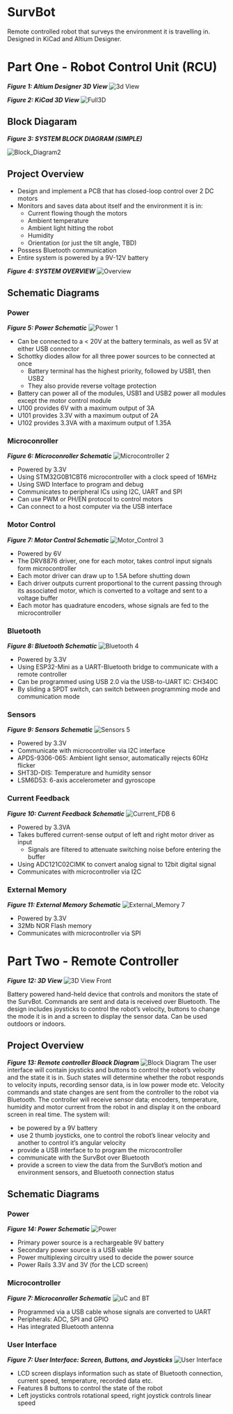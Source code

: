 # SurvBot
Remote controlled robot that surveys the environment it is travelling in.  Designed in KiCad and Altium Designer.

# Part One - Robot Control Unit (RCU)
***Figure 1: Altium Designer 3D View***
![3d View](https://github.com/user-attachments/assets/8fb0b665-a536-49a9-b675-c503737b6a33)


***Figure 2: KiCad 3D View***
![Full3D](https://github.com/user-attachments/assets/90f6d3ef-7f1c-4ac4-8838-4249ae4c55d5)


## Block Diagaram
***Figure 3: SYSTEM BLOCK DIAGRAM (SIMPLE)***

![Block_Diagram2](https://github.com/user-attachments/assets/daec5c4c-c453-48a4-85f0-1a4a5af760ed)




## Project Overview
- Design and implement a PCB that has closed-loop control over 2 DC motors
- Monitors and saves data about itself and the environment it is in:
  - Current flowing though the motors
  - Ambient temperature
  - Ambient light hitting the robot
  - Humidity
  - Orientation (or just the tilt angle, TBD)
- Possess Bluetooth communication
- Entire system is powered by a 9V-12V battery

***Figure 4: SYSTEM OVERVIEW***
![Overview](https://github.com/user-attachments/assets/f1233051-815b-4ca2-b81c-a65678752b47)



## Schematic Diagrams
### Power
***Figure 5: Power Schematic***
![Power 1](https://github.com/user-attachments/assets/ac84a856-f3f7-4ddb-8305-b34f4061553d)
- Can be connected to a < 20V at the battery terminals, as well as 5V at either USB connector
- Schottky diodes allow for all three power sources to be connected at once
  - Battery terminal has the highest priority, followed by USB1, then USB2
  - They also provide reverse voltage protection
- Battery can power all of the modules, USB1 and USB2 power all modules except the motor control module
- U100 provides 6V with a maximum output of 3A
- U101 provides 3.3V with a maximum output of 2A
- U102 provides 3.3VA with a maximum output of 1.35A


### Microconroller
***Figure 6: Microconroller Schematic***
![Microcontroller 2](https://github.com/user-attachments/assets/95b3cc38-1538-41ee-b512-a862448206da)
- Powered by 3.3V
- Using STM32G0B1CBT6 microcontroller with a clock speed of 16MHz
- Using SWD Interface to program and debug
- Communicates to peripheral ICs using I2C, UART and SPI
- Can use PWM or PH/EN protocol to control motors
- Can connect to a host computer via the USB interface


### Motor Control
***Figure 7: Motor Control Schematic***
![Motor_Control 3](https://github.com/user-attachments/assets/f751400b-4e1b-4aec-9535-00bd29f93e72)
- Powered by 6V
- The DRV8876 driver, one for each motor, takes control input signals form microcontroller
- Each motor driver can draw up to 1.5A before shutting down
- Each driver outputs current proportional to the current passing through its associated motor, which is converted to a voltage and sent to a voltage buffer
- Each motor has quadrature encoders, whose signals are fed to the microcontroller



### Bluetooth
***Figure 8: Bluetooth Schematic***
![Bluetooth 4](https://github.com/user-attachments/assets/2fa1292d-a9bd-44f6-bc49-8cb4086a68c3)
- Powered by 3.3V
- Using ESP32-Mini as a UART-Bluetooth bridge to communicate with a remote controller
- Can be programmed using USB 2.0 via the USB-to-UART IC: CH340C
- By sliding a SPDT switch, can switch between programming mode and communication mode



### Sensors
***Figure 9: Sensors Schematic***
![Sensors 5](https://github.com/user-attachments/assets/f80c8aa7-6785-46ac-9d46-46bed380aeb3)
- Powered by 3.3V
- Communicate with microcontroller via I2C interface
- APDS-9306-065: Ambient light sensor, automatically rejects 60Hz flicker
- SHT3D-DIS: Temperature and humidity sensor
- LSM6D53: 6-axis accelerometer and gyroscope


### Current Feedback
***Figure 10: Current Feedback Schematic***
![Current_FDB 6](https://github.com/user-attachments/assets/ba6c2342-09d3-432e-842c-14d64108d192)
- Powered by 3.3VA
- Takes buffered current-sense output of left and right motor driver as input
  - Signals are filtered to attenuate switching noise before entering the buffer
- Using ADC121C02CIMK to convert analog signal to 12bit digital signal
- Communicates with microcontroller via I2C



### External Memory
***Figure 11: External Memory Schematic***
![External_Memory 7](https://github.com/user-attachments/assets/ce59d9ab-3ccf-4c5b-8fd0-67382fc3f497)
- Powered by 3.3V
- 32Mb NOR Flash memory
- Communicates with microcontroller via SPI

# Part Two - Remote Controller
***Figure 12: 3D View***
![3D View Front](https://github.com/user-attachments/assets/3c9de429-c06d-4cf7-b5a8-fc2a2e617862)

Battery powered hand-held device that controls and monitors the state of the SurvBot. Commands are sent and data is received over Bluetooth. The design includes joysticks to control the robot’s velocity, buttons to change the mode it is in and a screen to display the sensor data. Can be used outdoors or indoors.

## Project Overview
***Figure 13: Remote controller Bloack Diagram***
![Block Diagram](https://github.com/user-attachments/assets/d62cd169-dad3-4300-8110-bfc14246c96f)
The user interface will contain joysticks and buttons to control the robot’s velocity and the state it is in.   Such states will determine whether the robot responds to velocity inputs, recording sensor data, is in low power mode etc.  Velocity commands and state changes are sent from the controller to the robot via Bluetooth.  The controller will receive sensor data; encoders, temperature, humidity and motor current from the robot in and display it on the onboard screen in real time.
The system will:
- be powered by a 9V battery
- use 2 thumb joysticks, one to control the robot’s linear velocity and another to control it’s angular velocity
- provide a USB interface to to program the microcontroller
- communicate with the SurvBot over Bluetooth
- provide a screen to view the data from the SurvBot’s motion and environment sensors, and Bluetooth connection status


## Schematic Diagrams
### Power
***Figure 14: Power Schematic***
![Power](https://github.com/user-attachments/assets/72ecf214-fc5a-486a-a89e-54a019f90e5d)
- Primary power source is a rechargeable 9V battery
- Secondary power source is a USB vable
- Power multiplexing circuitry used to decide the power source
- Power Rails 3.3V and 3V (for the LCD screen)


### Microcontroller
***Figure 7: Microconroller Schematic***
![uC and BT](https://github.com/user-attachments/assets/459cad85-2a47-4353-a654-0e8753169450)
- Programmed via a USB cable whose signals are converted to UART
- Peripherals: ADC, SPI and GPIO
- Has integrated Bluetooth antenna


### User Interface
***Figure 7: User Interface: Screen, Buttons, and Joysticks***
![User Interface](https://github.com/user-attachments/assets/6d6959cb-9086-4036-bf81-b993c2741b3c)
- LCD screen displays information such as state of Bluetooth connection, current speed, temperature, recorded data etc.
- Features 8 buttons to control the state of the robot
- Left joysticks controls rotational speed, right joystick controls linear speed

